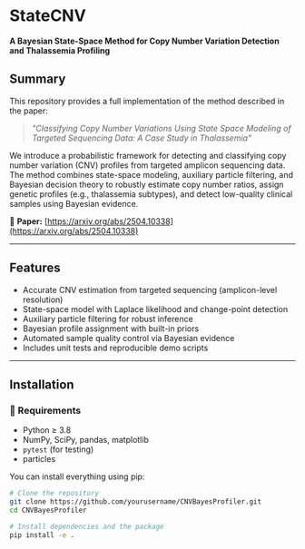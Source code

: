 # StateCNV

**A Bayesian State-Space Method for Copy Number Variation Detection and Thalassemia Profiling**

## Summary

This repository provides a full implementation of the method described in the paper:

> *"Classifying Copy Number Variations Using State Space Modeling of Targeted Sequencing Data: A Case Study in Thalassemia"*

We introduce a probabilistic framework for detecting and classifying copy number variation (CNV) profiles from targeted amplicon sequencing data. The method combines state-space modeling, auxiliary particle filtering, and Bayesian decision theory to robustly estimate copy number ratios, assign genetic profiles (e.g., thalassemia subtypes), and detect low-quality clinical samples using Bayesian evidence.

📄 **Paper:** [https://arxiv.org/abs/2504.10338](https://arxiv.org/abs/2504.10338)

---

## Features

- Accurate CNV estimation from targeted sequencing (amplicon-level resolution)
- State-space model with Laplace likelihood and change-point detection
- Auxiliary particle filtering for robust inference
- Bayesian profile assignment with built-in priors
- Automated sample quality control via Bayesian evidence
- Includes unit tests and reproducible demo scripts

---

## Installation

### 🔧 Requirements

- Python ≥ 3.8
- NumPy, SciPy, pandas, matplotlib
- `pytest` (for testing)
- particles

You can install everything using pip:

```bash
# Clone the repository
git clone https://github.com/yourusername/CNVBayesProfiler.git
cd CNVBayesProfiler

# Install dependencies and the package
pip install -e .

